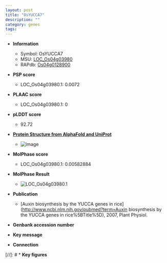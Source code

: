 ```yaml
---
layout: post
title: "OsYUCCA7"
description: ""
category: genes
tags: 
---
```


* **Information**  
    + Symbol: OsYUCCA7  
    + MSU: [LOC_Os04g03980](http://rice.plantbiology.msu.edu/cgi-bin/ORF_infopage.cgi?orf=LOC_Os04g03980)  
    + RAPdb: [Os04g0128900](http://rapdb.dna.affrc.go.jp/viewer/gbrowse_details/irgsp1?name=Os04g0128900)  

* **PSP score**  
    + LOC_Os04g03980.1: 0.0072 

* **PLAAC score**  
    + LOC_Os04g03980.1: 0 

* **pLDDT score**
    + 92.72

* **[Protein Structure from AlphaFold and UniProt](https://www.uniprot.org/uniprotkb/Q7XP26/entry#structure)**
    + ![image](https://ricepsp.github.io/images/Q7/AF-Q7XP26-F1.png)

* **MolPhase score**
    + LOC_Os04g03980.1: 0.00582884

* **MolPhase Result**
    + ![LOC_Os04g03980.1](https://304243504.github.io/Pictures/LOC_Os04g/LOC_Os04g03980.1.png)

* **Publication**  
    + [Auxin biosynthesis by the YUCCA genes in rice](http://www.ncbi.nlm.nih.gov/pubmed?term=Auxin biosynthesis by the YUCCA genes in rice%5BTitle%5D), 2007, Plant Physiol.

* **Genbank accession number**  

* **Key message**  

* **Connection**  

[//]: # * **Key figures**  


